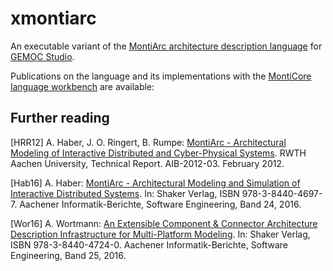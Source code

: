 # xmontiarc

An executable variant of the [MontiArc architecture description language](http://monticore.de/languages/montiarc) for [GEMOC Studio](http://gemoc.org/studio/). 


Publications on the language and its implementations with the [MontiCore language workbench](http://www.monticore.de/) are available: 


## Further reading

[HRR12] A. Haber, J. O. Ringert, B. Rumpe:
[MontiArc - Architectural Modeling of Interactive Distributed and Cyber-Physical Systems](http://www.se-rwth.de/publications/MontiArc-Architectural-Modeling-of-Interactive-Distributed-and-Cyber-Physical-Systems.pdf).
RWTH Aachen University, Technical Report. AIB-2012-03. February 2012.

[Hab16] A. Haber:
[MontiArc - Architectural Modeling and Simulation of Interactive Distributed Systems](http://www.se-rwth.de/phdtheses/Diss-Haber-MontiArc-Architectural-Modeling-and-Simulation-of-Interactive-Distributed-Systems.pdf).
In: Shaker Verlag, ISBN 978-3-8440-4697-7. Aachener Informatik-Berichte, Software Engineering, Band 24, 2016.

[Wor16] A. Wortmann:
[An Extensible Component & Connector Architecture Description Infrastructure for Multi-Platform Modeling](http://www.se-rwth.de/phdtheses/Diss-Wortmann-An-Extensible-Component-and-Connector-Architecture-Description-Infrastructure-for-Multi-Platform-Modeling.pdf).
In: Shaker Verlag, ISBN 978-3-8440-4724-0. Aachener Informatik-Berichte, Software Engineering, Band 25, 2016.
